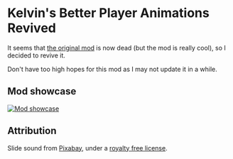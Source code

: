 # Kelvin's Better Player Animations Revived
It seems that [the original mod](https://github.com/Kelvin285/KelvinsBetterPlayerAnimations) is now dead (but the mod is really cool), so I decided to revive it. 

Don't have too high hopes for this mod as I may not update it in a while.

## Mod showcase
[![Mod showcase](https://img.youtube.com/vi/tJwqF3JJxsY/maxresdefault.jpg)](https://youtu.be/tJwqF3JJxsY)

## Attribution

Slide sound from [Pixabay](https://pixabay.com/sound-effects/sliding-on-a-frozen-asphalt-road-30123), under a [royalty free license](https://pixabay.com/service/license-summary).
